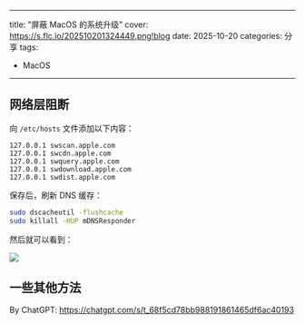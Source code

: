 ----
title: "屏蔽 MacOS 的系统升级"
cover: https://s.flc.io/202510201324449.png!blog
date: 2025-10-20
categories: 分享
tags:
- MacOS
----

## 网络层阻断

向 `/etc/hosts` 文件添加以下内容：

```
127.0.0.1 swscan.apple.com
127.0.0.1 swcdn.apple.com
127.0.0.1 swquery.apple.com
127.0.0.1 swdownload.apple.com
127.0.0.1 swdist.apple.com
```

<!-- more -->

保存后，刷新 DNS 缓存：

```bash
sudo dscacheutil -flushcache
sudo killall -HUP mDNSResponder
```

然后就可以看到：

![](https://s.flc.io/202510201325418.png)

## 一些其他方法

By ChatGPT: https://chatgpt.com/s/t_68f5cd78bb988191861465df6ac40193
